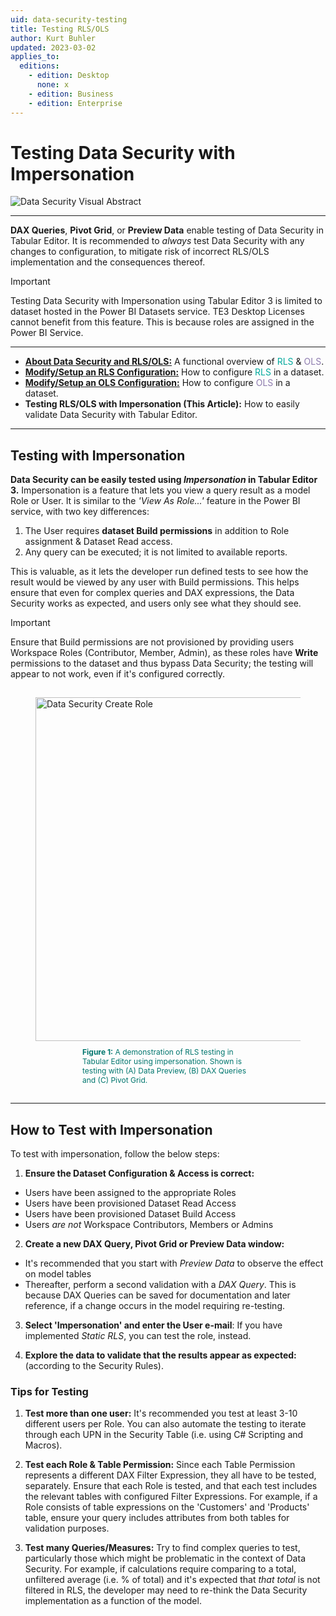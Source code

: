 ```yaml
---
uid: data-security-testing
title: Testing RLS/OLS
author: Kurt Buhler
updated: 2023-03-02
applies_to:
  editions:
    - edition: Desktop
      none: x
    - edition: Business
    - edition: Enterprise
---
```

# Testing Data Security with Impersonation


![Data Security Visual Abstract](~/images/data-security/data-security-testing-visual-abstract.png)


---

__DAX Queries__, __Pivot Grid__, or __Preview Data__ enable testing of Data Security in Tabular Editor. It is recommended to *always* test Data Security with any changes to configuration, to mitigate risk of incorrect RLS/OLS implementation and the consequences thereof.

> [!IMPORTANT]
> Testing Data Security with Impersonation using Tabular Editor 3 is limited to dataset hosted in the Power BI Datasets service. TE3 Desktop Licenses cannot benefit from this feature. This is because roles are assigned in the Power BI Service.

---


- [__About Data Security and RLS/OLS:__](data-security-about.md) A functional overview of <span style="color:#01a99d">RLS</span> & <span style="color:#8d7bae">OLS</span>.
- [__Modify/Setup an RLS Configuration:__](data-security-setup-rls.md) How to configure <span style="color:#01a99d">RLS</span> in a dataset.
- [__Modify/Setup an OLS Configuration:__](data-security-setup-ols.md) How to configure <span style="color:#8d7bae">OLS</span> in a dataset.
- __Testing RLS/OLS with Impersonation (This Article):__ How to easily validate Data Security with Tabular Editor.

---

## Testing with Impersonation

__Data Security can be easily tested using _Impersonation_ in Tabular Editor 3.__ Impersonation is a feature that lets you view a query result as a model Role or User. It is similar to the _'View As Role...'_ feature in the Power BI service, with two key differences:

1. The User requires __dataset Build permissions__ in addition to Role assignment & Dataset Read access. 
2. Any query can be executed; it is not limited to available reports.

 This is valuable, as it lets the developer run defined tests to see how the result would be viewed by any user with Build permissions. This helps ensure that even for complex queries and DAX expressions, the Data Security works as expected, and users only see what they should see.


> [!IMPORTANT]
> Ensure that Build permissions are not provisioned by providing users Workspace Roles (Contributor, Member, Admin), as these roles have __Write__ permissions to the dataset and thus bypass Data Security; the testing will appear to not work, even if it's configured correctly. 


<figure style="padding-top: 15px;">
  <img class="noscale" src="~/images/data-security/data-security-impersonation-demo.gif" alt="Data Security Create Role" style="width: 550px;"/>
  <figcaption style="font-size: 12px; padding-top: 10px; padding-bottom: 15px; padding-left: 75px; padding-right: 75px; color:#00766e"><strong>Figure 1:</strong> A demonstration of RLS testing in Tabular Editor using impersonation. Shown is testing with (A) Data Preview, (B) DAX Queries and (C) Pivot Grid.</figcaption>
</figure>

---

## How to Test with Impersonation
To test with impersonation, follow the below steps:

1. __Ensure the Dataset Configuration & Access is correct:__
  - Users have been assigned to the appropriate Roles
  - Users have been provisioned Dataset Read Access
  - Users have been provisioned Dataset Build Access
  - Users _are not_ Workspace Contributors, Members or Admins

2. __Create a new DAX Query, Pivot Grid or Preview Data window:__ 
  - It's recommended that you start with _Preview Data_ to observe the effect on model tables
  - Thereafter, perform a second validation with a _DAX Query_. This is because DAX Queries can be saved for documentation and later reference, if a change occurs in the model requiring re-testing.

3. __Select 'Impersonation' and enter the User e-mail__: If you have implemented _Static RLS_, you can test the role, instead.

4. __Explore the data to validate that the results appear as expected:__ (according to the Security Rules). 


### Tips for Testing

1. __Test more than one user:__ It's recommended you test at least 3-10 different users per Role. You can also automate the testing to iterate through each UPN in the Security Table (i.e. using C# Scripting and Macros). 

2. __Test each Role & Table Permission:__ Since each Table Permission represents a different DAX Filter Expression, they all have to be tested, separately. Ensure that each Role is tested, and that each test includes the relevant tables with configured Filter Expressions. For example, if a Role consists of table expressions on the 'Customers' and 'Products' table, ensure your query includes attributes from both tables for validation purposes. 

3. __Test many Queries/Measures:__ Try to find complex queries to test, particularly those which might be problematic in the context of Data Security. For example, if calculations require comparing to a total, unfiltered average (i.e. % of total) and it's expected that _that total_ is not filtered in RLS, the developer may need to re-think the Data Security implementation as a function of the model.